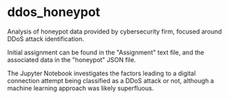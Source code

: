 # ddos_honeypot
Analysis of honeypot data provided by cybersecurity firm, focused around DDoS attack identification.  

Initial assignment can be found in the "Assignment" text file, and the associated data in the "honeypot" JSON file.  

The Jupyter Notebook investigates the factors leading to a digital connection attempt being classified as a DDoS attack or not, although a machine learning approach was likely superfluous.  

